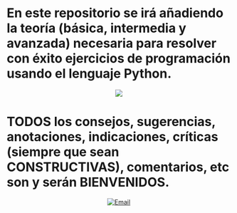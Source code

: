 # En este repositorio se irá añadiendo la teoría (básica, intermedia y avanzada) necesaria para resolver con éxito ejercicios de programación usando el lenguaje Python.
<p align = "center">
  <img src = "librerias_python.png">
</p>

# TODOS los consejos, sugerencias, anotaciones, indicaciones, críticas (siempre que sean CONSTRUCTIVAS), comentarios, etc son y serán BIENVENIDOS.
<p align = "center">
  <a href="mailto:loquelojonove1975@gmail.com" target="_blank" rel = "noopener noreferrer" title="Email" rel="noopener"><img src="comentarios2.png" title="Email"></i></a>
</p>
